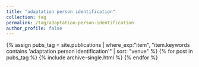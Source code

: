 ```yaml
---
title: "adaptation person identification"
collection: tag
permalink: /tag/adaptation-person-identification
author_profile: false
---
```

{% assign pubs_tag = site.publications | where_exp:"item", "item.keywords contains 'adaptation person identification'" | sort: "venue" %}
{% for post in pubs_tag %}
  {% include archive-single.html %}
{% endfor %}
